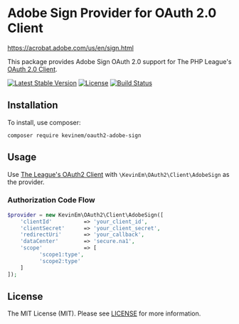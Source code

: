 # Adobe Sign Provider for OAuth 2.0 Client

https://acrobat.adobe.com/us/en/sign.html

This package provides Adobe Sign OAuth 2.0 support for The PHP League's [OAuth 2.0 Client](https://github.com/thephpleague/oauth2-client).

[![Latest Stable Version](https://poser.pugx.org/kevinem/oauth2-adobe-sign/v/stable?format=flat-square)](https://packagist.org/packages/kevinem/oauth2-adobe-sign)
[![License](https://poser.pugx.org/kevinem/oauth2-adobe-sign/license?format=flat-square)](https://packagist.org/packages/kevinem/oauth2-adobe-sign)
[![Build Status](https://travis-ci.org/kevinem/oauth2-adobe-sign.svg?branch=master)](https://travis-ci.org/kevinem/oauth2-adobe-sign)

## Installation

To install, use composer:

```
composer require kevinem/oauth2-adobe-sign
```

## Usage

Use [The League's OAuth2 Client](https://github.com/thephpleague/oauth2-client) with `\KevinEm\OAuth2\Client\AdobeSign` as the provider.

### Authorization Code Flow

```php
$provider = new KevinEm\OAuth2\Client\AdobeSign([
    'clientId'          => 'your_client_id',
    'clientSecret'      => 'your_client_secret',
    'redirectUri'       => 'your_callback',
    'dataCenter'        => 'secure.na1',
    'scope'             => [
          'scope1:type',
          'scope2:type'
    ]
]);
```

## License 

The MIT License (MIT). Please see [LICENSE](LICENSE) for more information.